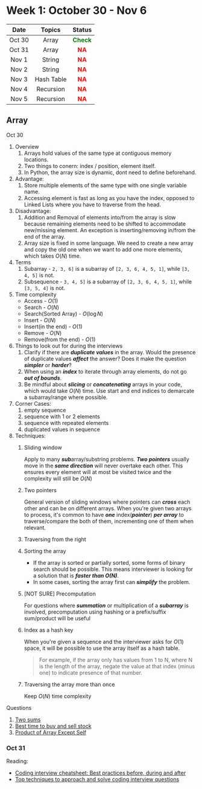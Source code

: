 # Week 1: October 30 - Nov 6
| Date   | Topics     | Status                              |
| :----: | :--------: | :---------------------------------: |
| Oct 30 | Array      | <span style="color:green">**Check** |
| Oct 31 | Array      | <span style="color:red">**NA**      |
| Nov 1  | String     | <span style="color:red">**NA**      |
| Nov 2  | String     | <span style="color:red">**NA**      |
| Nov 3  | Hash Table | <span style="color:red">**NA**      |
| Nov 4  | Recursion  | <span style="color:red">**NA**      |
| Nov 5  | Recursion  | <span style="color:red">**NA**      |

## Array 
Oct 30
1. Overview
   1. Arrays hold values of the same type at contiguous memory locations.
   2. Two things to conern: index / position, element itself.
   3. In Python, the array size is dynamic, dont need to define beforehand.
2. Advantage:
   1. Store multiple elements of the same type with one single variable name.
   2. Accessing element is fast as long as you have the index, opposed to Linked Lists where you have to traverse from the head.
3. Disadvantage:
   1. Addition and Removal of elements into/from the array is slow because remaining elements need to be shifted to accommodate new/missing element. An exception is inserting/removing in/from the end of the array.
   2. Array size is fixed in some language. We need to create a new array and copy the old one when we want to add one more elements, which takes $O(N)$ time.
4. Terms
   1. Subarray - `2, 3, 6]` is a subarray of `[2, 3, 6, 4, 5, 1]`, while `[3, 4, 5]` is not.
   2. Subsequence - `3, 4, 5]` is a subarray of `[2, 3, 6, 4, 5, 1]`, while `[3, 5, 4]` is not.
5. Time complexity
   * Access - $O(1)$
   * Search - $O(N)$
   * Search(Sorted Array) - $O(\log{N})$
   * Insert - $O(N)$
   * Insert(in the end) - $O(1)$
   * Remove - $O(N)$
   * Remove(from the end) - $O(1)$
6. Things to look out for during the interviews
   1. Clarify if there are ***duplicate values*** in the array. Would the presence of duplicate values ***affect*** the answer? Does it make the question ***simpler*** or ***harder***?
   2. When using an ***index*** to iterate through array elements, do not go ***out of bounds***.
   3. Be mindful about ***slicing*** or ***concatenating*** arrays in your code, which would take $O(N)$ time. Use start and end indices to demarcate a subarray/range where possible.
7. Corner Cases:
   1. empty sequence
   2. sequence with 1 or 2 elements
   3. sequence with repeated elements
   4. duplicated values in sequence
8. Techniques:
   1. Sliding window
        
        Apply to many ***sub***array/substring problems. ***Two pointers*** usually move in the ***same direction*** will never overtake each other. This ensures every element will at most be visited twice and the complexity will still be $O(N)$

    2. Two pointers
        
        General version of sliding windows where pointers can ***cross*** each other and can be on different arrays. When you're given two arrays to process, it's common to have ***one*** index(***pointer***) ***per array*** to traverse/compare the both of them, incrementing one of them when relevant.

    3. Traversing from the right
    4. Sorting the array
        
        * If the array is sorted or partially sorted, some forms of binary search should be possible. This means interviewer is looking for a solution that is ***faster than $O(N)$***. 
         * In some cases, sorting the array first can ***simplify*** the problem.
  
    5. [NOT SURE] Precomputation

        For questions where ***summation*** or multiplication of a ***subarray*** is involved, precomputation using hashing or a prefix/suffix sum/product will be useful

    6. Index as a hash key
        
        When you're given a sequence and the interviewer asks for $O(1)$ space, it will be possible to use the array itself as a hash table.
        > For example, if the array only has values from 1 to N, where N is the length of the array, negate the value at that index (minus one) to indicate presence of that number.

    7. Traversing the array more than once
        
        Keep $O(N)$ time complexity

Questions
1. [Two sums](https://leetcode.com/problems/two-sum/description/)
2. [Best time to buy and sell stock](https://leetcode.com/problems/best-time-to-buy-and-sell-stock/)
3. [Product of Array Except Self](https://leetcode.com/problems/product-of-array-except-self/submissions/)

### Oct 31
Reading:
* [Coding interview cheatsheet: Best practices before, during and after](https://www.techinterviewhandbook.org/coding-interview-cheatsheet/)
* [Top techniques to approach and solve coding interview questions](https://www.techinterviewhandbook.org/coding-interview-techniques/)